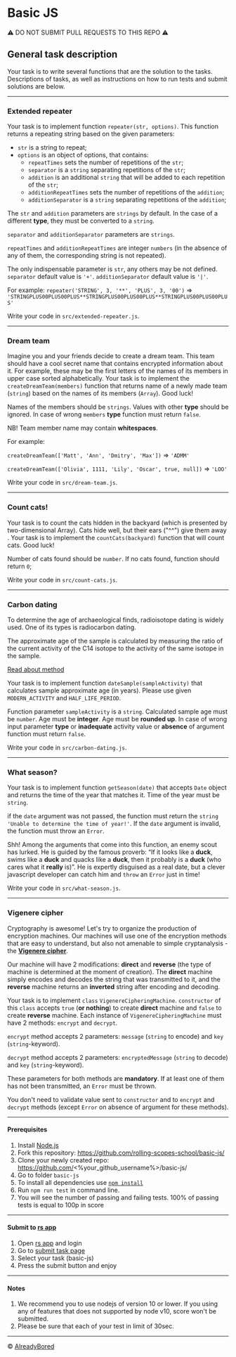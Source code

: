 # Basic JS

⚠️ DO NOT SUBMIT PULL REQUESTS TO THIS REPO ⚠️

## General task description
Your task is to write several functions that are the solution to the tasks. Descriptions of tasks, as well as instructions on how to run tests and submit solutions are below.

---

### **Extended repeater**

Your task is to implement function `repeater(str, options)`.
This function returns a repeating string based on the given parameters:
* `str` is a string to repeat;
* `options` is an object of options, that contains:
  * `repeatTimes` sets the number of repetitions of the `str`;
  * `separator` is a `string` separating repetitions of the `str`;
  * `addition` is an additional `string` that will be added to each repetition of the `str`;
  * `additionRepeatTimes` sets the number of repetitions of the `addition`;
  * `additionSeparator` is a `string` separating repetitions of the `addition`;

The `str` and `addition` parameters are `strings` by default. In the case of a different **type**, they must be converted to a `string`. 

`separator` and `additionSeparator` parameters are `strings`. 

`repeatTimes` and `additionRepeatTimes` are integer `numbers` (in the absence of any of them, the corresponding string is not repeated). 

The only indispensable parameter is `str`, any others may be not defined. `separator` default value is `'+'`. `additionSeparator` default value is `'|'`.

For example: `repeater('STRING', 3, '**', 'PLUS', 3, '00')` => `'STRINGPLUS00PLUS00PLUS**STRINGPLUS00PLUS00PLUS**STRINGPLUS00PLUS00PLUS'`

Write your code in `src/extended-repeater.js`.

---

### **Dream team**

Imagine you and your friends decide to create a dream team. This team should have a cool secret name that contains encrypted information about it. For example, these may be the first  letters of the names of its members in upper case sorted alphabetically.
Your task is to implement the `createDreamTeam(members)` function that returns name of a newly made team (`string`) based on the names of its members (`Array`). Good luck!

Names of the members should be `strings`. Values with other **type** should be ignored. In case of wrong `members` **type** function must return `false`.

NB! Team member name may contain **whitespaces**.

For example:

`createDreamTeam(['Matt', 'Ann', 'Dmitry', 'Max'])` => `'ADMM'`

`createDreamTeam(['Olivia', 1111, 'Lily', 'Oscar', true, null])` => `'LOO'`

Write your code in `src/dream-team.js`.

---

### **Count cats!**

Your task is to count the cats hidden in the backyard (which is presented by two-dimensional Array). Cats hide well, but their ears ("^^") give them away . Your task is to implement the `countCats(backyard)` function that will count cats. Good luck!

Number of cats found should be `number`. If no cats found, function should return `0`;

Write your code in `src/count-cats.js`.

---

### **Carbon dating**

To determine the age of archaeological finds, radioisotope dating is widely used. One of its types is radiocarbon dating.

The approximate age of the sample is calculated by measuring the ratio of the current activity of the C14 isotope to the activity of the same isotope in the sample.

[Read about method](https://chem.libretexts.org/Bookshelves/Physical_and_Theoretical_Chemistry_Textbook_Maps/Supplemental_Modules_(Physical_and_Theoretical_Chemistry)/Nuclear_Chemistry/Nuclear_Kinetics/Half-Lives_and_Radioactive_Decay_Kinetics#section_2)

Your task is to implement function `dateSample(sampleActivity)` that calculates sample approximate age (in years). Please use given `MODERN_ACTIVITY` and `HALF_LIFE_PERIOD`.

Function parameter `sampleActivity` is a `string`. Calculated sample age must be `number`. Age must be **integer**. Age must be **rounded up**. In case of wrong input parameter **type** or **inadequate** activity value or **absence** of argument function must return `false`.

Write your code in `src/carbon-dating.js`.

---

### **What season?**

Your task is to implement function `getSeason(date)` that accepts `Date` object and returns the time of the year that matches it.
Time of the year must be `string`.

if the `date` argument was not passed, the function must return the `string` `'Unable to determine the time of year!'`. If the `date` argument is invalid, the function must throw an `Error`.

Shh! Among the arguments that come into this function, an enemy scout has lurked. He is guided by the famous proverb: “If it looks like a **duck**, swims like a **duck** and quacks like a **duck**, then it probably is a **duck** (who cares what it **really** is)”. He is expertly disguised as a real date, but a clever javascript developer can catch him and `throw` an `Error` just in time!

Write your code in `src/what-season.js`.

---

### **Vigenere cipher**

Cryptography is awesome! Let's try to organize the production of encryption machines. Our machines will use one of the encryption methods that are easy to understand, but also not amenable to simple cryptanalysis - the [**Vigenere cipher**](https://en.wikipedia.org/wiki/Vigen%C3%A8re_cipher).

Our machine will have 2 modifications: **direct** and **reverse** (the type of machine is determined at the moment of creation). The **direct** machine simply encodes and decodes the string that was transmitted to it, and the **reverse** machine returns an **inverted** string after encoding and decoding.

Your task is to implement `class` `VigenereCipheringMachine`. `constructor` of this `class` accepts `true` (**or nothing**) to create **direct** machine and `false` to create **reverse** machine.
Each instance of `VigenereCipheringMachine` must have 2 methods: `encrypt` and `decrypt`. 

`encrypt` method accepts 2 parameters: `message` (`string` to encode) and `key` (`string`-keyword).

`decrypt` method accepts 2 parameters: `encryptedMessage` (`string` to decode) and `key` (`string`-keyword).

These parameters for both methods are **mandatory**. If at least one of them has not been transmitted, an `Error` must be thrown.

You don't need to validate value sent to `constructor` and to `encrypt` and `decrypt` methods (except `Error` on absence of argument for these methods).

---


#### Prerequisites
1. Install [Node.js](https://nodejs.org/en/download/)   
2. Fork this repository: https://github.com/rolling-scopes-school/basic-js/
3. Clone your newly created repo: https://github.com/<%your_github_username%>/basic-js/  
4. Go to folder `basic-js`  
5. To install all dependencies use [`npm install`](https://docs.npmjs.com/cli/install)  
6. Run `npm run test` in command line.
7. You will see the number of passing and failing tests. 100% of passing tests is equal to 100p in score  

---

#### Submit to [rs app](https://app.rs.school)
1. Open [rs app](https://app.rs.school) and login
2. Go to [submit task page](https://app.rs.school/course/submit-task?course=rs-2020-q1)
3. Select your task (basic-js)
4. Press the submit button and enjoy

---

#### Notes
1. We recommend you to use nodejs of version 10 or lower. If you using any of features that does not supported by node v10, score won't be submitted.
2. Please be sure that each of your test in limit of 30sec.

---

© [AlreadyBored](https://github.com/alreadybored)
